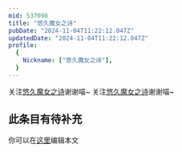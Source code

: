 ```yaml
---
mid: 537098
title: "悠久魔女之诗"
pubDate: "2024-11-04T11:22:12.047Z"
updatedDate: "2024-11-04T11:22:12.047Z"
profile:
  {
    Nickname: ["悠久魔女之诗"],
  }
---
```


关注[悠久魔女之诗](https://space.bilibili.com/537098)谢谢喵~ 关注[悠久魔女之诗](https://space.bilibili.com/537098)谢谢喵~

## 此条目有待补充
你可以在[这里](https://github.com/Yuhanawa/VTuber.ICU-Content/edit/master/v/悠久魔女之诗/index.md)编辑本文

